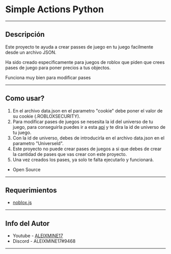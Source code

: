 # Simple Actions Python
---

## Descripción

Este proyecto te ayuda a crear passes de juego en tu juego facilmente desde un archivo JSON.

Ha sido creado especificamente para juegos de roblox que piden que crees pases de juego para poner precios a tus objectos.

Funciona muy bien para modificar pases

---

## Como usar?

1) En el archivo data.json en el parametro "cookie" debe poner el valor de su cookie (.ROBLOXSECURITY).
2) Para modificar pases de juegos se nesesita la id del universo de tu juego, para conseguirla puedes ir a esta [api]( https://apis.roblox.com/universes/v1/places/10064775639/universe) y te dira la id de universo de tu juego.
3) Con la id de universo, debes de introducirla en el archivo data.json en el parametro "UniverseId".
4) Este proyecto no puede crear pases de juegos a si que debes de crear la cantidad de pases que vas crear con este proyecto.
5) Una vez creados los pases, ya solo te falta ejecutarlo y funcionará.

- Open Source

---

## Requerimientos

- [noblox.js](https://github.com/noblox/noblox.js)

---

## Info del Autor

- Youtube - [ALEIXMINE17](https://www.youtube.com/channel/UC4VQTpVqMDXUAaqQxI217XQ)
- Discord - ALEIXMINE17#9468

---
